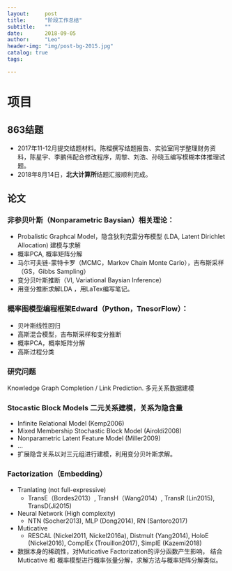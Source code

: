 ```yaml
---
layout:     post
title:      "阶段工作总结"
subtitle:   ""
date:       2018-09-05
author:     "Leo"
header-img: "img/post-bg-2015.jpg"
catalog: true
tags:

---
```


# 项目

## 863结题

- 2017年11-12月提交结题材料。陈榴撰写结题报告、实验室同学整理财务资料，陈星宇、李鹏伟配合修改程序，周黎、刘浩、孙晓玉编写模糊本体推理试题。
- 2018年8月14日，**北大计算所**结题汇报顺利完成。

## 论文

### 非参贝叶斯（Nonparametric Baysian）相关理论：
- Probalistic Graphcal Model，隐含狄利克雷分布模型  (LDA, Latent Dirichlet Allocation) 建模与求解
- 概率PCA, 概率矩阵分解
- 马尔可夫链-蒙特卡罗（MCMC，Markov Chain Monte Carlo），吉布斯采样（GS，Gibbs Sampling）
- 变分贝叶斯推断（VI, Variational Baysian Inference）
- 用变分推断求解LDA ，用LaTex编写笔记。

### 概率图模型编程框架Edward（Python，TnesorFlow）：
- 贝叶斯线性回归
- 高斯混合模型，吉布斯采样和变分推断
- 概率PCA，概率矩阵分解
- 高斯过程分类

### 研究问题

Knowledge Graph Completion / Link Prediction. 多元关系数据建模

### Stocastic Block Models 二元关系建模，关系为隐含量
- Infinite Relational Model (Kemp2006)
- Mixed Membership Stochastic Block Model (Airoldi2008)
- Nonparametric Latent Feature Model (Miller2009)
- ...
- 扩展隐含关系以对三元组进行建模，利用变分贝叶斯求解。
### Factorization（Embedding）
- Tranlating (not full-expressive)
    + TransE（Bordes2013）, TransH（Wang2014）, TransR (Lin2015), TransD(Ji2015)
- Neural Network (High complexity)
    + NTN (Socher2013), MLP (Dong2014), RN (Santoro2017)
- Muticative 
    + RESCAL (Nickel2011, Nickel2016a), Distmult (Yang2014), HoloE (Nickel2016), ComplEx (Trouillon2017), SimplE (Kazemi2018)
- 数据本身的稀疏性，对Muticative Factorization的评分函数产生影响， 结合 Muticative 和 概率模型进行概率张量分解，求解方法与概率矩阵分解类似。



